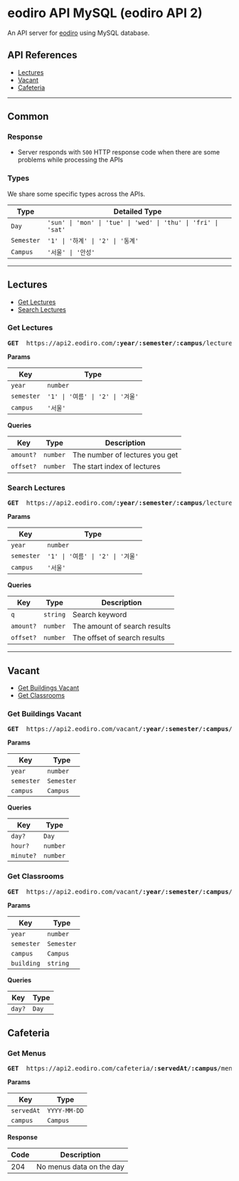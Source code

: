 # eodiro API MySQL (eodiro API 2)

An API server for [eodiro](https://github.com/paywteam/eodiro.com) using MySQL database.

## API References

- [Lectures](#Lectures)
- [Vacant](#Vacant)
- [Cafeteria](#Cafeteria)

---

## Common

### Response

- Server responds with `500` HTTP response code when there are some problems while processing the APIs

### Types

We share some specific types across the APIs.

| Type       | Detailed Type                                                 |
| ---------- | ------------------------------------------------------------- |
| `Day`      | `'sun' \| 'mon' \| 'tue' \| 'wed' \| 'thu' \| 'fri' \| 'sat'` |
| `Semester` | `'1' \| '하계' \| '2' \| '동계'`                              |
| `Campus`   | `'서울' \| '안성'`                                            |

---

## Lectures

- [Get Lectures](#Get-Lectures)
- [Search Lectures](#Search-Lectures)

### Get Lectures

<pre>
<b>GET</b>  https://api2.eodiro.com/<b>:year</b>/<b>:semester</b>/<b>:campus</b>/lectures
</pre>

**Params**

| Key        | Type                             |
| ---------- | -------------------------------- |
| `year`     | `number`                         |
| `semester` | `'1' \| '여름' \| '2' \| '겨울'` |
| `campus`   | `'서울'`                         |

**Queries**

| Key       | Type     | Description                    |
| --------- | -------- | ------------------------------ |
| `amount?` | `number` | The number of lectures you get |
| `offset?` | `number` | The start index of lectures    |

### Search Lectures

<pre>
<b>GET</b>  https://api2.eodiro.com/<b>:year</b>/<b>:semester</b>/<b>:campus</b>/lectures/search
</pre>

**Params**

| Key        | Type                             |
| ---------- | -------------------------------- |
| `year`     | `number`                         |
| `semester` | `'1' \| '여름' \| '2' \| '겨울'` |
| `campus`   | `'서울'`                         |

**Queries**

| Key       | Type     | Description                  |
| --------- | -------- | ---------------------------- |
| `q`       | `string` | Search keyword               |
| `amount?` | `number` | The amount of search results |
| `offset?` | `number` | The offset of search results |

---

## Vacant

- [Get Buildings Vacant](#Get-Buildings-Vacant)
- [Get Classrooms](#Get-Classrooms)

### Get Buildings Vacant

<pre>
<b>GET</b>  https://api2.eodiro.com/vacant/<b>:year</b>/<b>:semester</b>/<b>:campus</b>/buildings
</pre>

**Params**

| Key        | Type       |
| ---------- | ---------- |
| `year`     | `number`   |
| `semester` | `Semester` |
| `campus`   | `Campus`   |

**Queries**

| Key       | Type     |
| --------- | -------- |
| `day?`    | `Day`    |
| `hour?`   | `number` |
| `minute?` | `number` |

### Get Classrooms

<pre>
<b>GET</b>  https://api2.eodiro.com/vacant/<b>:year</b>/<b>:semester</b>/<b>:campus</b>/buildings/<b>:building</b>/classrooms
</pre>

**Params**

| Key        | Type       |
| ---------- | ---------- |
| `year`     | `number`   |
| `semester` | `Semester` |
| `campus`   | `Campus`   |
| `building` | `string`   |

**Queries**

| Key    | Type  |
| ------ | ----- |
| `day?` | `Day` |

## Cafeteria

### Get Menus

<pre>
<b>GET</b>  https://api2.eodiro.com/cafeteria/<b>:servedAt</b>/<b>:campus</b>/menus
</pre>

**Params**

| Key        | Type         |
| ---------- | ------------ |
| `servedAt` | `YYYY-MM-DD` |
| `campus`   | `Campus`     |

**Response**

| Code | Description              |
| ---- | ------------------------ |
| 204  | No menus data on the day |
